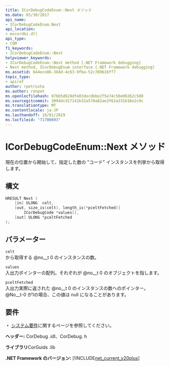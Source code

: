 ```yaml
---
title: ICorDebugCodeEnum::Next メソッド
ms.date: 03/30/2017
api_name:
- ICorDebugCodeEnum.Next
api_location:
- mscordbi.dll
api_type:
- COM
f1_keywords:
- ICorDebugCodeEnum::Next
helpviewer_keywords:
- ICorDebugCodeEnum::Next method [.NET Framework debugging]
- Next method, ICorDebugEnum interface [.NET Framework debugging]
ms.assetid: 644ece86-384d-4c63-9fba-52c789616ff7
topic_type:
- apiref
author: rpetrusha
ms.author: ronpet
ms.openlocfilehash: 076b5d628dfe83decdbbe2f5e74c50e08262c580
ms.sourcegitcommit: 3094dcd17141b32a570a82ae3f62a331616e2c9c
ms.translationtype: MT
ms.contentlocale: ja-JP
ms.lasthandoff: 10/01/2019
ms.locfileid: "71700693"
---
```

# <a name="icordebugcodeenumnext-method"></a>ICorDebugCodeEnum::Next メソッド

現在の位置から開始して、指定した数の "コード" インスタンスを列挙から取得します。

## <a name="syntax"></a>構文

```cpp
HRESULT Next (
    [in] ULONG  celt,
    [out, size_is(celt), length_is(*pceltFetched)]
        ICorDebugCode *values[],
    [out] ULONG *pceltFetched
);
```

## <a name="parameters"></a>パラメーター

 `celt`  
 から取得する @no__t 0 のインスタンスの数。

 `values`  
 入出力ポインターの配列。それぞれが @no__t 0 のオブジェクトを指します。

 `pceltFetched`  
 入出力実際に返された @no__t 0 のインスタンスの数へのポインター。 @No__t-0 が1の場合、この値は null になることがあります。

## <a name="requirements"></a>要件

 **・** [システム要件](../../get-started/system-requirements.md)に関するページを参照してください。

 **ヘッダー:** CorDebug .idl、CorDebug. h

 **ライブラリ**CorGuids .lib

 **.NET Framework のバージョン:** [!INCLUDE[net_current_v20plus](../../../../includes/net-current-v20plus-md.md)]
 
